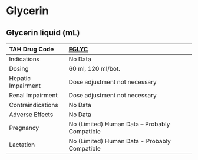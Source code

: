 # Glycerin

## Glycerin liquid (mL)

| TAH Drug Code      | [**EGLYC**](https://www.tahsda.org.tw/drugs/hissearch.php?drug_code=EGLYC)   |
|:-------------------|:-----------------------------------------------------------------------------|
| Indications        | No Data                                                                      |
| Dosing             | 60 ml, 120 ml/bot.                                                           |
| Hepatic Impairment | Dose adjustment not necessary                                                |
| Renal Impairment   | Dose adjustment not necessary                                                |
| Contraindications  | No Data                                                                      |
| Adverse Effects    | No Data                                                                      |
| Pregnancy          | No (Limited) Human Data – Probably Compatible                                |
| Lactation          | No (Limited) Human Data - Probably Compatible                                |

